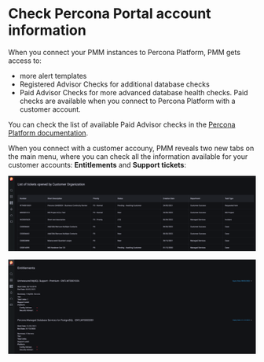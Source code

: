 # Check Percona Portal account information

When you connect your PMM instances to Percona Platform, PMM gets access to:
-  more alert templates 
-  Registered Advisor Checks for additional database checks
-  Paid Advisor Checks for more advanced database health checks. Paid checks are available when you  connect to Percona Platform with a customer account.

You can check the list of available Paid Advisor checks in the [Percona Platform documentation](https://docs.percona.com/percona-platform/checks.html).

When you connect with a customer accouny, PMM  reveals two new tabs on the main menu, where you can check all the information available for your customer accounts:  **Entitlements** and **Support tickets**:

![!image](../_images/CustomerTickets.png)

![!image](../_images/CustomerEntitlements.png)

